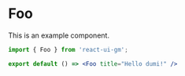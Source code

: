 # Foo

This is an example component.

```jsx
import { Foo } from 'react-ui-gm';

export default () => <Foo title="Hello dumi!" />
```
